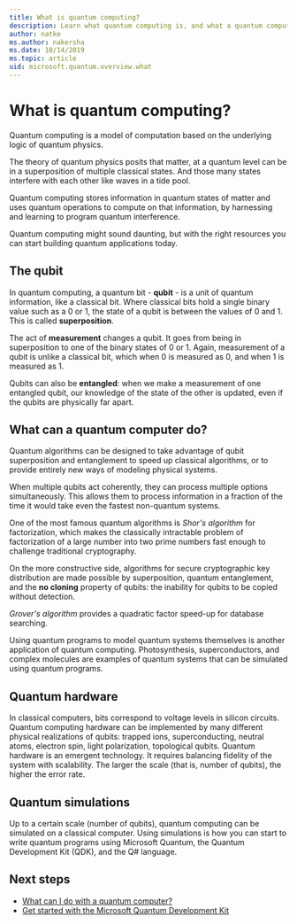 ```yaml
---
title: What is quantum computing?
description: Learn what quantum computing is, and what a quantum computer can do
author: natke
ms.author: nakersha
ms.date: 10/14/2019
ms.topic: article
uid: microsoft.quantum.overview.what
---
```


# What is quantum computing?

Quantum computing is a model of computation based on the underlying logic of quantum physics.

The theory of quantum physics posits that matter, at a quantum level can be in a superposition of multiple classical states. And those many states interfere with each other like waves in a tide pool.

Quantum computing stores information in quantum states of matter and uses quantum operations to compute on that information, by harnessing and learning to program quantum interference.

Quantum computing might sound daunting, but with the right resources you can start building quantum applications today.

## The qubit

In quantum computing, a quantum bit - **qubit** - is a unit of quantum information, like a classical bit. Where classical bits hold a single binary value such as a 0 or 1, the state of a qubit is between the values of 0 and 1. This is called **superposition**.

The act of **measurement** changes a qubit. It goes from being in superposition to one of the binary states of 0 or 1. Again, measurement of a qubit is unlike a classical bit, which when 0 is measured as 0, and when 1 is measured as 1.

Qubits can also be **entangled**: when we make a measurement of one entangled qubit, our knowledge of the state of the other is updated, even if the qubits are physically far apart.

## What can a quantum computer do?

Quantum algorithms can be designed to take advantage of qubit superposition and entanglement to speed up classical algorithms, or to provide entirely new ways of modeling physical systems.

When multiple qubits act coherently, they can process multiple options simultaneously. This allows them to process information in a fraction of the time it would take even the fastest non-quantum systems.

One of the most famous quantum algorithms is _Shor's algorithm_ for factorization, which makes the classically intractable problem of factorization of a large number into two prime numbers fast enough to challenge traditional cryptography.

On the more constructive side, algorithms for secure cryptographic key distribution are made possible by superposition, quantum entanglement, and the **no cloning** property of qubits: the inability for qubits to be copied without detection.

_Grover's algorithm_ provides a quadratic factor speed-up for database searching.

Using quantum programs to model quantum systems themselves is another application of quantum computing. Photosynthesis, superconductors, and complex molecules are examples of quantum systems that can be simulated using quantum programs.

## Quantum hardware

In classical computers, bits correspond to voltage levels in silicon circuits. Quantum computing hardware can be implemented by many different physical realizations of qubits: trapped ions, superconducting, neutral atoms, electron spin, light polarization, topological qubits. Quantum hardware is an emergent technology. It requires balancing fidelity of the system with scalability. The larger the scale (that is, number of qubits), the higher the error rate.

## Quantum simulations

Up to a certain scale (number of qubits), quantum computing can be simulated on a classical computer. Using simulations is how you can start to write quantum programs using Microsoft Quantum, the Quantum Development Kit (QDK), and the Q# language.

## Next steps

* [What can I do with a quantum computer?](xref:microsoft.quantum.overview.computers)
* [Get started with the Microsoft Quantum Development Kit](xref:microsoft.quantum.welcome)

